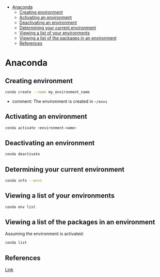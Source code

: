 <!--ts-->
   * [Anaconda](#anaconda)
      * [Creating environment](#creating-environment)
      * [Activating an environment](#activating-an-environment)
      * [Deactivating an environment](#deactivating-an-environment)
      * [Determining your current environment](#determining-your-current-environment)
      * [Viewing a list of your environments](#viewing-a-list-of-your-environments)
      * [Viewing a list of the packages in an environment](#viewing-a-list-of-the-packages-in-an-environment)
      * [References](#references)

<!-- Added by: gil_diy, at: 2020-07-03T07:30+03:00 -->

<!--te-->
# Anaconda

## Creating environment
```bash
conda create --name my_environment_name
```

* comment:
The environment is created in `~/envs`

## Activating an environment

```bash
conda activate <environment-name>
```

## Deactivating an environment
```bash
conda deactivate
```

## Determining your current environment

```bash
conda info --envs
```


## Viewing a list of your environments
```bash
conda env list
```


## Viewing a list of the packages in an environment

Assuming the environment is activated:

```bash
conda list
```

## References

[Link](https://docs.conda.io/projects/conda/en/latest/user-guide/tasks/manage-environments.html#deactivating-an-environment)
